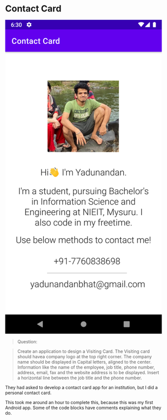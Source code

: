 # Contact Card

<img title="Screenshot of the Contact Card App" src="ContactCard/ContactCardScreenshot.png">

> Question:

> Create an application to design a Visiting Card. The Visiting card should havea company logo at the top right corner. The company name should be displayed in Capital letters, aligned to the center. Information like the name of the employee, job title, phone number, address, email, fax and the website address is to be displayed. Insert a horizontal line between the job title and the phone number.

They had asked to develop a contact card app for an institution, but I did a personal contact card.

This took me around an hour to complete this, because this was my first Android app. Some of the code blocks have comments explaining what they do.